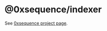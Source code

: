 @0xsequence/indexer
===================

See [0xsequence project page](https://github.com/0xsequence/sequence.js).
